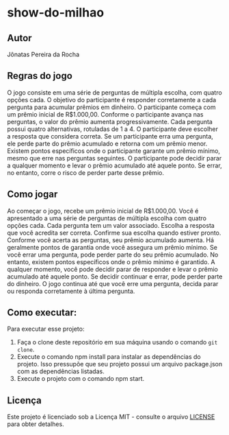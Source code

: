 # show-do-milhao

## Autor
Jônatas Pereira da Rocha

## Regras do jogo
O jogo consiste em uma série de perguntas de múltipla escolha, com quatro opções cada.
O objetivo do participante é responder corretamente a cada pergunta para acumular prêmios em dinheiro.
O participante começa com um prêmio inicial de R$1.000,00.
Conforme o participante avança nas perguntas, o valor do prêmio aumenta progressivamente.
Cada pergunta possui quatro alternativas, rotuladas de 1 a 4.
O participante deve escolher a resposta que considera correta.
Se um participante erra uma pergunta, ele perde parte do prêmio acumulado e retorna com um prêmio menor.
Existem pontos específicos onde o participante garante um prêmio mínimo, mesmo que erre nas perguntas seguintes.
O participante pode decidir parar a qualquer momento e levar o prêmio acumulado até aquele ponto. Se errar, no entanto, corre o risco de perder parte desse prêmio.

## Como jogar
Ao começar o jogo, recebe um prêmio inicial de R$1.000,00.
Você é apresentado a uma série de perguntas de múltipla escolha com quatro opções cada. Cada pergunta tem um valor associado.
Escolha a resposta que você acredita ser correta. Confirme sua escolha quando estiver pronto.
Conforme você acerta as perguntas, seu prêmio acumulado aumenta. Há geralmente pontos de garantia onde você assegura um prêmio mínimo.
Se você errar uma pergunta, pode perder parte do seu prêmio acumulado. No entanto, existem pontos específicos onde o prêmio mínimo é garantido.
A qualquer momento, você pode decidir parar de responder e levar o prêmio acumulado até aquele ponto. Se decidir continuar e errar, pode perder parte do dinheiro.
O jogo continua até que você erre uma pergunta, decida parar ou responda corretamente à última pergunta.

## Como executar:
Para executar esse projeto:
1. Faça o clone deste repositório em sua máquina usando o comando `git clone`.
2. Execute o comando npm install para instalar as dependências do projeto. Isso pressupõe que seu projeto possui um arquivo package.json com as dependências listadas.
3. Execute o projeto com o comando npm start.

## Licença

Este projeto é licenciado sob a Licença MIT - consulte o arquivo [LICENSE](LICENSE) para obter detalhes.

